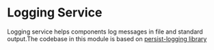 Logging Service
=========================

Logging service helps components log messages in file and standard output.The codebase in this module is based 
on [persist-logging library](https://github.com/nestorpersist/logging)
